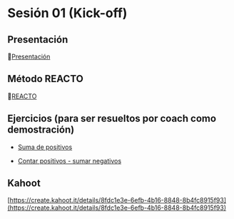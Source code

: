 # Sesión 01 (Kick-off)

## Presentación

🔗[Presentación](https://docs.google.com/presentation/d/1tmbRSIYQUcuCeQ6uxtChacPA30F6js2IlYFU7KlrBNY/present?slide=id.ge7a1a5bc44_0_0)

## Método REACTO

🔗[REACTO](https://www.youtube.com/watch?v=AoD3hLFxI5I)

## Ejercicios (para ser resueltos por coach como demostración)

- [Suma de positivos](https://www.codewars.com/kata/5715eaedb436cf5606000381)

- [Contar positivos - sumar negativos](https://www.codewars.com/kata/576bb71bbbcf0951d5000044)

## Kahoot

[https://create.kahoot.it/details/8fdc1e3e-6efb-4b16-8848-8b4fc8915f93](https://create.kahoot.it/details/8fdc1e3e-6efb-4b16-8848-8b4fc8915f93)
